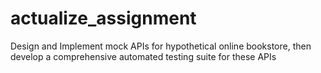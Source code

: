 # actualize_assignment
Design and Implement mock APIs for hypothetical online bookstore, then develop a comprehensive automated testing suite for these APIs
